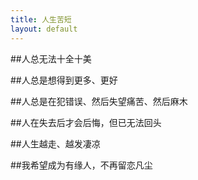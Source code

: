 ```yaml
---
title: 人生苦短
layout: default
---
```


##人总无法十全十美

##人总是想得到更多、更好

##人总是在犯错误、然后失望痛苦、然后麻木

##人在失去后才会后悔，但已无法回头

##人生越走、越发凄凉

##我希望成为有缘人，不再留恋凡尘
